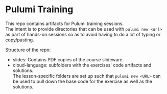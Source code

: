 # Pulumi Training

This repo contains artifacts for Pulumi training sessions.  
The intent is to provide directories that can be used with `pulumi new <url>` as part of hands-on sessions so as to avoid having to do a lot of typing or copy/pasting.

Structure of the repo:

- slides: Contains PDF copies of the course slideware.
- cloud-language: subfolders with the exercises' code artifacts and solutions.  
  The lesson-specific folders are set up such that `pulumi new <URL>` can be used to pull down the base code for the exercise as well as the solutions.
